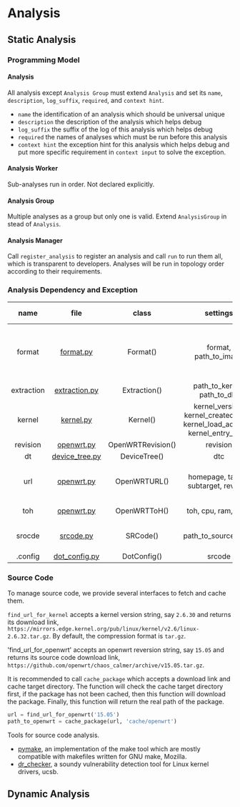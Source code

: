 # Analysis

## Static Analysis

### Programming Model

#### Analysis

All analysis except `Analysis Group` must extend `Analysis` and set its `name`, `description`, 
`log_suffix`, `required`, and `context hint`. 
+ `name` the identification of an analysis which should be universal unique
+ `description` the description of the analysis which helps debug
+ `log_suffix` the suffix of the log of this analysis which helps debug
+ `required` the names of analyses which must be run before this analysis
+ `context hint` the exception hint for this analysis which helps debug and put more specific requirement in `context input` to solve the exception.

#### Analysis Worker

Sub-analyses run in order. Not declared explicitly.

#### Analysis Group

Multiple analyses as a group but only one is valid. Extend `AnalysisGroup` in stead of `Analysis`.

#### Analysis Manager

Call `register_analysis` to register an analysis and call `run` to run them all, which is transparent to developers.
Analyses will be run in topology order according to their requirements.

### Analysis Dependency and Exception

|name|file|class|settings|dependent on|exception|
|:---:|:---:|:---:|:---:|:---:|:---:|
|format|[format.py](./format.py)|Format()|format, path_to_image|-|you must tell binwalk to recognize this new format|
|extraction|[extraction.py](./extraction.py)|Extraction()|path_to_kernel, path_to_dbt|format|-|
|kernel|[kernel.py](./kernel.py)|Kernel()|kernel_version, kernel_created_time, kernel_load_address, kernel_entry_point|extraction|-|
|revision|[openwrt.py](./openwrt.py)|OpenWRTRevision()|revision|kernel|-|
|dt|[device_tree.py](./device_tree)|DeviceTree()|dtc|extraction|-|
|url|[openwrt.py](./openwrt.py)|OpenWRTURL()|homepage, target, subtarget, revision|-|update download url for this firmware|
|toh|[openwrt.py](./openwrt.py)|OpenWRTToH()|toh, cpu, ram, flash|revision, url|-|
|srocde|[srcode.py](./srcopy.py)|SRCode()|path_to_source_code|strings, revision, url|-|
|.config|[dot_config.py](./dot_config.py)|DotConfig()|srcode|cpu|-|

### Source Code

To manage source code, we provide several interfaces to fetch and cache them.

`find_url_for_kernel` accepts a kernel version string, say `2.6.30` and returns
its download link, `https://mirrors.edge.kernel.org/pub/linux/kernel/v2.6/linux-2.6.32.tar.gz`.
By default, the compression format is `tar.gz`.

'find_url_for_openwrt' accepts an openwrt reversion string, say `15.05` and returns
its source code download link, `https://github.com/openwrt/chaos_calmer/archive/v15.05.tar.gz`.


It is recommended to call `cache_package` which accepts a download link and cache
target directory. The function will check the cache target directory first, if the
package has not been cached, then this function will download the package. Finally, this
function will return the real path of the package.

```python
url = find_url_for_openwrt('15.05')
path_to_openwrt = cache_package(url, 'cache/openwrt')
```

Tools for source code analysis.
+ [pymake](https://github.com/mozilla/pymake), an implementation of the make tool
which are mostly compatible with makefiles written for GNU make, Mozilla.
+ [dr_checker](https://github.com/ucsb-seclab/dr_checker), a soundy vulnerability 
detection tool for Linux kernel drivers, ucsb.

## Dynamic Analysis
